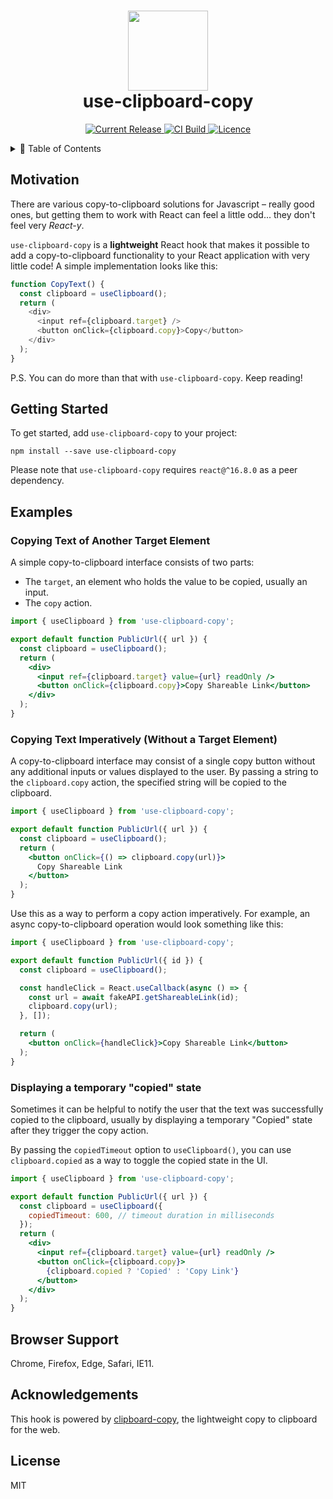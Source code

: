 <h1 align="center">
  <img src="https://user-images.githubusercontent.com/2100222/55596467-9c054980-5716-11e9-8723-b8c286fcd9e3.png" width="128">
  <br>
  use-clipboard-copy
</h1>

<p align="center">
  <a href="https://www.npmjs.com/package/use-clipboard-copy">
    <img src="https://img.shields.io/npm/v/use-clipboard-copy.svg" alt="Current Release" />
  </a>
  <a href="https://travis-ci.org/wsmd/use-clipboard-copy">
    <img src="https://travis-ci.org/wsmd/use-clipboard-copy.svg?branch=master" alt="CI Build">
  </a>
  <a href="https://github.com/wsmd/use-clipboard-copy/blob/master/LICENSE">
    <img src="https://img.shields.io/github/license/wsmd/use-clipboard-copy.svg" alt="Licence">
  </a>
</p>

<details>
<summary>📖 Table of Contents</summary>
<p>

- [Motivation](#motivation)
- [Getting Started](#getting-started)
- [Examples](#examples)
  - [Copying Text of Another Target Element](#copying-text-of-another-target-element)
  - [Copying Text Imperatively (Without a Target Element)](#copying-text-imperatively-without-a-target-element)
  - [Displaying a temporary "copied" state](#displaying-a-temporary-copied-state)
- [Browser Support](#browser-support)
- [Acknowledgements](#acknowledgements)
- [License](#license)

</p>
</details>

## Motivation

There are various copy-to-clipboard solutions for Javascript – really good ones, but getting them to work with React can feel a little odd... they don't feel very _React-y_.

`use-clipboard-copy` is a **lightweight** React hook that makes it possible to add a copy-to-clipboard functionality to your React application with very little code! A simple implementation looks like this:

```js
function CopyText() {
  const clipboard = useClipboard();
  return (
    <div>
      <input ref={clipboard.target} />
      <button onClick={clipboard.copy}>Copy</button>
    </div>
  );
}
```

P.S. You can do more than that with `use-clipboard-copy`. Keep reading!

## Getting Started

To get started, add `use-clipboard-copy` to your project:

```
npm install --save use-clipboard-copy
```

Please note that `use-clipboard-copy` requires `react@^16.8.0` as a peer dependency.

## Examples

### Copying Text of Another Target Element

A simple copy-to-clipboard interface consists of two parts:

- The `target`, an element who holds the value to be copied, usually an input.
- The `copy` action.

```jsx
import { useClipboard } from 'use-clipboard-copy';

export default function PublicUrl({ url }) {
  const clipboard = useClipboard();
  return (
    <div>
      <input ref={clipboard.target} value={url} readOnly />
      <button onClick={clipboard.copy}>Copy Shareable Link</button>
    </div>
  );
}
```

### Copying Text Imperatively (Without a Target Element)

A copy-to-clipboard interface may consist of a single copy button without any additional inputs or values displayed to the user. By passing a string to the `clipboard.copy` action, the specified string will be copied to the clipboard.

<!-- prettier-ignore -->
```jsx
import { useClipboard } from 'use-clipboard-copy';

export default function PublicUrl({ url }) {
  const clipboard = useClipboard();
  return (
    <button onClick={() => clipboard.copy(url)}>
      Copy Shareable Link
    </button>
  );
}
```

Use this as a way to perform a copy action imperatively. For example, an async copy-to-clipboard operation would look something like this:

<!-- prettier-ignore -->
```jsx
import { useClipboard } from 'use-clipboard-copy';

export default function PublicUrl({ id }) {
  const clipboard = useClipboard();

  const handleClick = React.useCallback(async () => {
    const url = await fakeAPI.getShareableLink(id);
    clipboard.copy(url);
  }, []);

  return (
    <button onClick={handleClick}>Copy Shareable Link</button>
  );
}
```

### Displaying a temporary "copied" state

Sometimes it can be helpful to notify the user that the text was successfully copied to the clipboard, usually by displaying a temporary "Copied" state after they trigger the copy action.

By passing the `copiedTimeout` option to `useClipboard()`, you can use `clipboard.copied` as a way to toggle the copied state in the UI.

```jsx
import { useClipboard } from 'use-clipboard-copy';

export default function PublicUrl({ url }) {
  const clipboard = useClipboard({
    copiedTimeout: 600, // timeout duration in milliseconds
  });
  return (
    <div>
      <input ref={clipboard.target} value={url} readOnly />
      <button onClick={clipboard.copy}>
        {clipboard.copied ? 'Copied' : 'Copy Link'}
      </button>
    </div>
  );
}
```

## Browser Support

Chrome, Firefox, Edge, Safari, IE11.

## Acknowledgements

This hook is powered by [clipboard-copy](https://github.com/feross/clipboard-copy), the lightweight copy to clipboard for the web.

## License

MIT
